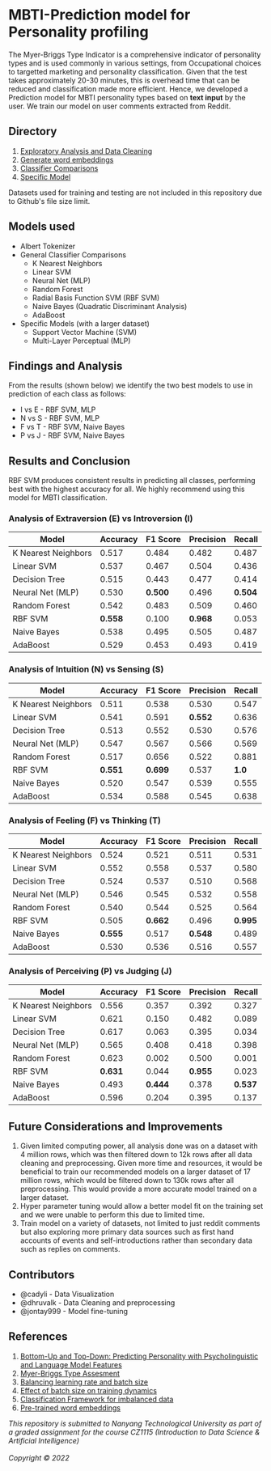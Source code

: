 # MBTI-Prediction model for Personality profiling

The Myer-Briggs Type Indicator is a comprehensive indicator of personality types and is used commonly in various settings, from Occupational choices to targetted marketing and personality classification. Given that the test takes approximately 20-30 minutes, this is overhead time that can be reduced and classification made more efficient. Hence, we developed a Prediction model for MBTI personality types based on **text input** by the user. We train our model on user comments extracted from Reddit.

## Directory

1. [Exploratory Analysis and Data Cleaning](data_cleaning.ipynb)
2. [Generate word embeddings](Reddit%20Embeddings.ipynb)
3. [Classifier Comparisons](Classifier%20Comparisons.ipynb)
4. [Specific Model](Reddit%20LM.ipynb)

Datasets used for training and testing are not included in this repository due to Github's file size limit.

## Models used

- Albert Tokenizer
- General Classifier Comparisons
  - K Nearest Neighbors
  - Linear SVM
  - Neural Net (MLP)
  - Random Forest
  - Radial Basis Function SVM (RBF SVM)
  - Naive Bayes (Quadratic Discriminant Analysis)
  - AdaBoost
- Specific Models (with a larger dataset)
  - Support Vector Machine (SVM)
  - Multi-Layer Perceptual (MLP)

## Findings and Analysis
From the results (shown below) we identify the two best models to use in prediction of each class as follows:<br>
- I vs E - RBF SVM, MLP
- N vs S - RBF SVM, MLP
- F vs T - RBF SVM, Naive Bayes
- P vs J - RBF SVM, Naive Bayes

## Results and Conclusion
RBF SVM produces consistent results in predicting all classes, performing best with the highest accuracy for all. We highly recommend using this model for MBTI classification. 

### Analysis of Extraversion (E) vs Introversion (I)

| Model               | Accuracy  | F1 Score  | Precision | Recall    |
| ------------------- | --------- | --------- | --------- | --------- |
| K Nearest Neighbors | 0.517     | 0.484     | 0.482     | 0.487     |
| Linear SVM          | 0.537     | 0.467     | 0.504     | 0.436     |
| Decision Tree       | 0.515     | 0.443     | 0.477     | 0.414     |
| Neural Net (MLP)    | 0.530     | **0.500** | 0.496     | **0.504** |
| Random Forest       | 0.542     | 0.483     | 0.509     | 0.460     |
| RBF SVM             | **0.558** | 0.100     | **0.968** | 0.053     |
| Naive Bayes         | 0.538     | 0.495     | 0.505     | 0.487     |
| AdaBoost            | 0.529     | 0.453     | 0.493     | 0.419     |

### Analysis of Intuition (N) vs Sensing (S)

| Model               | Accuracy  | F1 Score  | Precision | Recall  |
| ------------------- | --------- | --------- | --------- | ------- |
| K Nearest Neighbors | 0.511     | 0.538     | 0.530     | 0.547   |
| Linear SVM          | 0.541     | 0.591     | **0.552** | 0.636   |
| Decision Tree       | 0.513     | 0.552     | 0.530     | 0.576   |
| Neural Net (MLP)    | 0.547     | 0.567     | 0.566     | 0.569   |
| Random Forest       | 0.517     | 0.656     | 0.522     | 0.881   |
| RBF SVM             | **0.551** | **0.699** | 0.537     | **1.0** |
| Naive Bayes         | 0.520     | 0.547     | 0.539     | 0.555   |
| AdaBoost            | 0.534     | 0.588     | 0.545     | 0.638   |

### Analysis of Feeling (F) vs Thinking (T)

| Model               | Accuracy  | F1 Score  | Precision | Recall    |
| ------------------- | --------- | --------- | --------- | --------- |
| K Nearest Neighbors | 0.524     | 0.521     | 0.511     | 0.531     |
| Linear SVM          | 0.552     | 0.558     | 0.537     | 0.580     |
| Decision Tree       | 0.524     | 0.537     | 0.510     | 0.568     |
| Neural Net (MLP)    | 0.546     | 0.545     | 0.532     | 0.558     |
| Random Forest       | 0.540     | 0.544     | 0.525     | 0.564     |
| RBF SVM             | 0.505     | **0.662** | 0.496     | **0.995** |
| Naive Bayes         | **0.555** | 0.517     | **0.548** | 0.489     |
| AdaBoost            | 0.530     | 0.536     | 0.516     | 0.557     |

### Analysis of Perceiving (P) vs Judging (J)

| Model               | Accuracy  | F1 Score  | Precision | Recall    |
| ------------------- | --------- | --------- | --------- | --------- |
| K Nearest Neighbors | 0.556     | 0.357     | 0.392     | 0.327     |
| Linear SVM          | 0.621     | 0.150     | 0.482     | 0.089     |
| Decision Tree       | 0.617     | 0.063     | 0.395     | 0.034     |
| Neural Net (MLP)    | 0.565     | 0.408     | 0.418     | 0.398     |
| Random Forest       | 0.623     | 0.002     | 0.500     | 0.001     |
| RBF SVM             | **0.631** | 0.044     | **0.955** | 0.023     |
| Naive Bayes         | 0.493     | **0.444** | 0.378     | **0.537** |
| AdaBoost            | 0.596     | 0.204     | 0.395     | 0.137     |

## Future Considerations and Improvements
1. Given limited computing power, all analysis done was on a dataset with 4 million rows, which was then filtered down to 12k rows after all data cleaning and preprocessing. Given more time and resources, it would be beneficial to train our recommended models on a larger dataset of 17 million rows, which would be filtered down to 130k rows after all preprocessing. This would provide a more accurate model trained on a larger dataset.
2. Hyper parameter tuning would allow a better model fit on the training set and we were unable to perform this due to limited time.
3. Train model on a variety of datasets, not limited to just reddit comments but also exploring more primary data sources such as first hand accounts of events and self-introductions rather than secondary data such as replies on comments.

## Contributors

- @cadyli - Data Visualization
- @dhruvalk - Data Cleaning and preprocessing
- @jontay999 - Model fine-tuning

## References

1. [Bottom-Up and Top-Down: Predicting Personality with Psycholinguistic and Language Model Features](https://www.semanticscholar.org/paper/Bottom-Up-and-Top-Down%3A-Predicting-Personality-with-Mehta-Fatehi/a872c10eaba767f82ca0a2f474c5c8bcd05f0d44#citing-papers)
2. [Myer-Briggs Type Assesment](https://www.capt.org/take-mbti-assessment/mbti.htm#:~:text=The%20real%20Myers%2DBriggs%20Type,will%20be%20emailed%20to%20you.)
3. [Balancing learning rate and batch size](https://arxiv.org/pdf/1711.00489.pdf)
4. [Effect of batch size on training dynamics](https://medium.com/mini-distill/effect-of-batch-size-on-training-dynamics-21c14f7a716e)
5. [Classification Framework for imbalanced data](https://towardsdatascience.com/classification-framework-for-imbalanced-data-9a7961354033)
6. [Pre-trained word embeddings](https://towardsdatascience.com/from-pre-trained-word-embeddings-to-pre-trained-language-models-focus-on-bert-343815627598)

_This repository is submitted to Nanyang Technological University as part of a graded assignment for the course CZ1115 (Introduction to Data Science & Artificial Intelligence)_<br><br>
_Copyright &copy; 2022_
